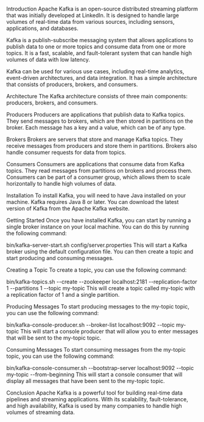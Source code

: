 Introduction
Apache Kafka is an open-source distributed streaming platform that was initially developed at LinkedIn. It is designed to handle large volumes of real-time data from various sources, including sensors, applications, and databases.

Kafka is a publish-subscribe messaging system that allows applications to publish data to one or more topics and consume data from one or more topics. It is a fast, scalable, and fault-tolerant system that can handle high volumes of data with low latency.

Kafka can be used for various use cases, including real-time analytics, event-driven architectures, and data integration. It has a simple architecture that consists of producers, brokers, and consumers.

Architecture
The Kafka architecture consists of three main components: producers, brokers, and consumers.

Producers
Producers are applications that publish data to Kafka topics. They send messages to brokers, which are then stored in partitions on the broker. Each message has a key and a value, which can be of any type.

Brokers
Brokers are servers that store and manage Kafka topics. They receive messages from producers and store them in partitions. Brokers also handle consumer requests for data from topics.

Consumers Consumers are applications that consume data from Kafka topics. They read messages from partitions on brokers and process them. Consumers can be part of a consumer group, which allows them to scale horizontally to handle high volumes of data.

Installation
To install Kafka, you will need to have Java installed on your machine. Kafka requires Java 8 or later. You can download the latest version of Kafka from the Apache Kafka website.

Getting Started
Once you have installed Kafka, you can start by running a single broker instance on your local machine. You can do this by running the following command:

bin/kafka-server-start.sh config/server.properties This will start a Kafka broker using the default configuration file. You can then create a topic and start producing and consuming messages.

Creating a Topic
To create a topic, you can use the following command:

bin/kafka-topics.sh --create --zookeeper localhost:2181 --replication-factor 1 --partitions 1 --topic my-topic This will create a topic called my-topic with a replication factor of 1 and a single partition.

Producing Messages
To start producing messages to the my-topic topic, you can use the following command:

bin/kafka-console-producer.sh --broker-list localhost:9092 --topic my-topic This will start a console producer that will allow you to enter messages that will be sent to the my-topic topic.

Consuming Messages
To start consuming messages from the my-topic topic, you can use the following command:

bin/kafka-console-consumer.sh --bootstrap-server localhost:9092 --topic my-topic --from-beginning This will start a console consumer that will display all messages that have been sent to the my-topic topic.

Conclusion
Apache Kafka is a powerful tool for building real-time data pipelines and streaming applications. With its scalability, fault-tolerance, and high availability, Kafka is used by many companies to handle high volumes of streaming data.
